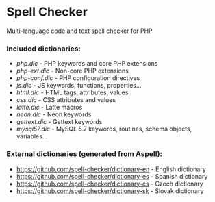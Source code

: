 # Spell Checker
Multi-language code and text spell checker for PHP



### Included dictionaries:
- *php.dic* - PHP keywords and core PHP extensions
- *php-ext.dic* - Non-core PHP extensions
- *php-conf.dic* - PHP configuration directives
- *js.dic* - JS keywords, functions, properties...
- *html.dic* - HTML tags, attributes, values
- *css.dic* - CSS attributes and values
- *latte.dic* - Latte macros
- *neon.dic* - Neon keywords
- *gettext.dic* - Gettext keywords
- *mysql57.dic* - MySQL 5.7 keywords, routines, schema objects, variables...

### External dictionaries (generated from Aspell):
- https://github.com/spell-checker/dictionary-en - English dictionary
- https://github.com/spell-checker/dictionary-es - Spanish dictionary
- https://github.com/spell-checker/dictionary-cs - Czech dictionary
- https://github.com/spell-checker/dictionary-sk - Slovak dictionary
